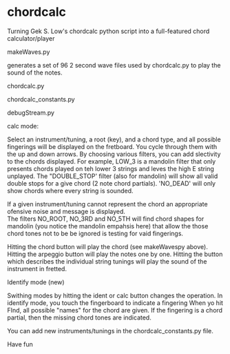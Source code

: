 chordcalc
=========

Turning  Gek S. Low's chordcalc python script into a full-featured chord calculator/player 

makeWaves.py


generates a set of 96 2 second wave files  used by chordcalc.py to play the sound of the notes.

chordcalc.py

chordcalc_constants.py

debugStream.py



calc mode:



Select an instrument/tuning, a root (key), and a chord type, and all possible fingerings will be displayed on the fretboard.
You cycle through them with the up and down arrows.  By choosing various filters, you can add slectivity to the chords displayed.
For example, LOW_3 is a mandolin filter that only presents chords played on teh lower 3 strings and leves the high E string
unplayed.  The "DOUBLE_STOP' filter (also for mandolin) will show all valid double stops for a give chord (2 note chord partials).
'NO_DEAD' will only show chords where every string is sounded.  

If a given instrument/tuning cannot represent the chord an appropriate ofensive noise and message is displayed.  
The filters NO_ROOT, NO_3RD and NO_5TH will find chord shapes for 
mandolin (you notice the mandolin empahsis here) that allow the those chord tones not to be be 
ignored is testing for vaid fingerings.  

Hitting the chord button will play the chord (see makeWavespy above).  Hitting the arpeggio button will play the notes one by one.
Hitting the button which describes the individual string tunings will play the sound of the instrument in fretted.

Identify mode (new)


Swithing modes by hitting the ident or calc button  changes the operation.  In identify mode, you touch the fingerboard to indicate a fingering 
When yo hit FInd, all possible "names" for the chord are given.  If the fingering is a chord partial, then the missing chord 
tones are indicated.  

You can add new instruments/tunings in the chordcalc_constants.py file.  

Have fun
